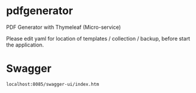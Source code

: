 # pdfgenerator
PDF Generator with Thymeleaf (Micro-service)

Please edit yaml for location of templates / collection / backup, before start the application.

# Swagger

```localhost:8085/swagger-ui/index.htm```